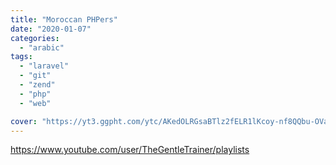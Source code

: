```yaml
---
title: "Moroccan PHPers"
date: "2020-01-07"
categories:
  - "arabic"
tags:
  - "laravel"
  - "git"
  - "zend"
  - "php"
  - "web"

cover: "https://yt3.ggpht.com/ytc/AKedOLRGsaBTlz2fELR1lKcoy-nf8QQbu-OVaS0x2hv7=s88-c-k-c0x00ffffff-no-rj"
---
```


https://www.youtube.com/user/TheGentleTrainer/playlists
